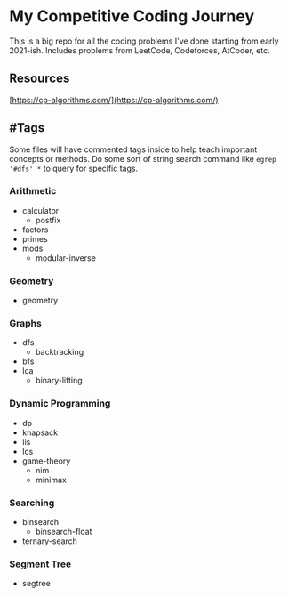 # My Competitive Coding Journey

This is a big repo for all the coding problems I've done starting from early 2021-ish. Includes problems from LeetCode, Codeforces, AtCoder, etc. 

## Resources

[https://cp-algorithms.com/](https://cp-algorithms.com/)

## \#Tags

Some files will have commented tags inside to help teach important concepts or methods. Do some sort of string search command like `egrep '#dfs' *` to query for specific tags.

### Arithmetic
- calculator
    - postfix
- factors
- primes
- mods
    - modular-inverse

### Geometry 
- geometry

### Graphs
- dfs
    - backtracking
- bfs
- lca
    - binary-lifting

### Dynamic Programming
- dp
- knapsack
- lis
- lcs
- game-theory
    - nim
    - minimax

### Searching
- binsearch
    - binsearch-float
- ternary-search

### Segment Tree
- segtree
